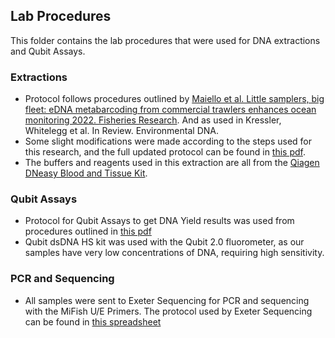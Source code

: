 ## Lab Procedures
This folder contains the lab procedures that were used for DNA extractions and Qubit Assays. 

### Extractions
- Protocol follows procedures outlined by [Maiello et al. Little samplers, big fleet: eDNA metabarcoding from commercial trawlers enhances ocean monitoring 2022. Fisheries Research](https://www.sciencedirect.com/science/article/pii/S0165783622000364). And as used in Kressler, Whitelegg et al. In Review. Environmental DNA.
- Some slight modifications were made according to the steps used for this research, and the full updated protocol can be found in [this pdf](https://github.com/carlaleone/exeter-stats/blob/main/dissertation/laboratory%20procedures/Gauze_filter_DNAextraction_2025_LeoneEdits.pdf).
- The buffers and reagents used in this extraction are all from the [Qiagen DNeasy Blood and Tissue Kit](file:///Users/carlaleone/Downloads/HB-2061-004_HB_DNY_Blood_Tissue_0623_WW.pdf). 


### Qubit Assays
- Protocol for Qubit Assays to get DNA Yield results was used from procedures outlined in [this pdf](https://github.com/carlaleone/exeter-stats/blob/main/dissertation/laboratory%20procedures/QubitProtocol_Kressler2025.pdf)
- Qubit dsDNA HS kit was used with the Qubit 2.0 fluorometer, as our samples have very low concentrations of DNA, requiring high sensitivity. 


### PCR and Sequencing
- All samples were sent to Exeter Sequencing for PCR and sequencing with the MiFish U/E Primers. The protocol used by Exeter Sequencing can be found in [this spreadsheet](https://github.com/carlaleone/exeter-stats/blob/main/dissertation/laboratory%20procedures/SeqMethodChecklist_11738___11569_MiFish_SOP_Joint_-_bW___GM_plate1_16_06_2025.xlsx)
